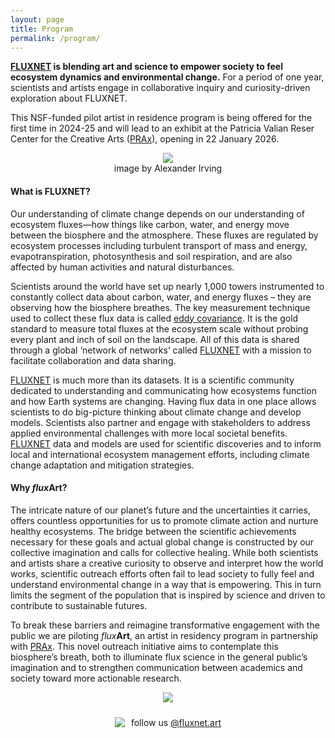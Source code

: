 ```yaml
---
layout: page
title: Program
permalink: /program/
---
```

<!-- Google tag (gtag.js) -->
<script async src="https://www.googletagmanager.com/gtag/js?id=G-BZ7FX1WQPT"></script>
<script>
  window.dataLayer = window.dataLayer || [];
  function gtag(){dataLayer.push(arguments);}
  gtag('js', new Date());

  gtag('config', 'G-BZ7FX1WQPT');
</script>

<b><a href = "https://fluxnet.org/">FLUXNET</a> is blending art and science to empower society to feel ecosystem dynamics and environmental change.</b> For a period of one year, scientists and artists engage in collaborative inquiry and curiosity-driven exploration about FLUXNET.

This NSF-funded pilot artist in residence program is being offered for the first time in 2024-25 and will lead to an exhibit at the Patricia Valian Reser Center for the Creative Arts (<a href = "https://prax.oregonstate.edu/">PRAx</a>), opening in 22 January 2026.

<figure style="text-align: center;">
  <img src="https://fluxnetart.github.io/images/metolius.JPG">
  <figcaption>image by Alexander Irving</figcaption>
</figure>


<h4>What is FLUXNET?</h4>

Our understanding of climate change depends on our understanding of ecosystem fluxes—how things like carbon, water, and energy move between the biosphere and the atmosphere. These fluxes are regulated by ecosystem processes including turbulent transport of mass and energy, evapotranspiration, photosynthesis and soil respiration, and are also affected by human activities and natural disturbances.

Scientists around the world have set up nearly 1,000 towers instrumented to constantly collect data about carbon, water, and energy fluxes – they are observing how the biosphere breathes. The key measurement technique used to collect these flux data is called <a href = "https://www.youtube.com/watch?v=CR4Anc8Mkas">eddy covariance</a>. It is the gold standard to measure total fluxes at the ecosystem scale without probing every plant and inch of soil on the landscape. All of this data is shared through a global ‘network of networks’ called <a href = "https://fluxnet.org/">FLUXNET</a> with a mission to facilitate collaboration and data sharing.

<a href = "https://fluxnet.org/">FLUXNET</a> is much more than its datasets. It is a scientific community dedicated to understanding and communicating how ecosystems function and how Earth systems are changing. Having flux data in one place allows scientists to do big-picture thinking about climate change and develop models. Scientists also partner and engage with stakeholders to address applied environmental challenges with more local societal benefits. <a href = "https://fluxnet.org/">FLUXNET</a> data and models are used for scientific discoveries and to inform local and international ecosystem management efforts, including climate change adaptation and mitigation strategies.

<h4>Why <i>flux</i><b>Art</b>?</h4>

The intricate nature of our planet’s future and the uncertainties it carries, offers countless opportunities for us to promote climate action and nurture healthy ecosystems. The bridge between the scientific achievements necessary for these goals and actual global change is constructed by our collective imagination and calls for collective healing. While both scientists and artists share a creative curiosity to observe and interpret how the world works, scientific outreach efforts often fail to lead society to fully feel and understand environmental change in a way that is empowering. This in turn limits the segment of the population that is inspired by science and driven to contribute to sustainable futures.

To break these barriers and reimagine transformative engagement with the public we are piloting <i>flux</i><b>Art</b>, an artist in residency program in partnership with <a href = "https://prax.oregonstate.edu/">PRAx</a>. This novel outreach initiative aims to contemplate this biosphere’s breath, both to illuminate flux science in the general public’s imagination and to strengthen communication between academics and society toward more actionable research. 

<figure style="text-align: center;">
  <img src="https://fluxnetart.github.io/images/logos.png">
</figure>

<div style="display: flex; align-items: center; justify-content: center; padding-top: 10px;">
    <img src="https://fluxnetart.github.io/images/insta.png" style="margin-right: 10px;">
    <p style="margin: 0;">follow us <a href="https://www.instagram.com/fluxnet.art/">@fluxnet.art</a></p>
</div>


